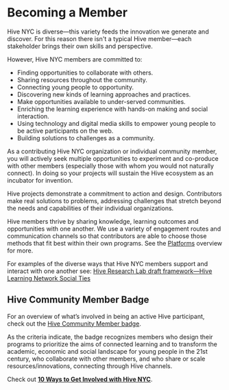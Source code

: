 # Becoming a Member

Hive NYC is diverse—this variety feeds the innovation we generate and discover. For this reason there isn't a typical Hive member—each stakeholder brings their own skills and perspective.

However, Hive NYC members are committed to:
* Finding opportunities to collaborate with others.
* Sharing resources throughout the community.
* Connecting young people to opportunity.
* Discovering new kinds of learning approaches and practices.
* Make opportunities available to under-served communities.
* Enriching the learning experience with hands-on making and social interaction.
* Using technology and digital media skills to empower young people to be active participants on the web.
* Building solutions to challenges as a community.

As a contributing Hive NYC organization or individual community member, you will actively seek multiple opportunities to experiment and co-produce with other members (especially those with whom you would not naturally connect). In doing so your projects will sustain the Hive ecosystem as an incubator for invention.

Hive projects demonstrate a commitment to action and design. Contributors make real solutions to problems, addressing challenges that stretch beyond the needs and capabilities of their individual organizations.

Hive members thrive by sharing knowledge, learning outcomes and opportunities with one another. We use a variety of engagement routes and communication channels so that contributors are able to choose those methods that fit best within their own programs. See the [Platforms](../hive_nyc_platforms/README.md) overview for more.

For examples of the diverse ways that Hive NYC members support and interact with one another see: [Hive Research Lab draft framework—Hive Learning Network Social Ties](https://drive.google.com/file/d/0B_VM3QApL9XfSm12dnJZN1dFRWM/view)

## Hive Community Member Badge

For an overview of what’s involved in being an active Hive participant, check out the [Hive Community Member badge](https://webmaker.org/en-US/badges/hive-community-member).

As the criteria indicate, the badge recognizes members who design their programs to prioritize the aims of connected learning and to transform the academic, economic and social landscape for young people in the 21st century, who collaborate with other members, and who share or scale resources/innovations, connecting through Hive channels.

Check out **[10 Ways to Get Involved with Hive NYC](../becoming_a_hive_nyc_member/10_ways_to_get_involved_with_hive_nyc.html)**.
